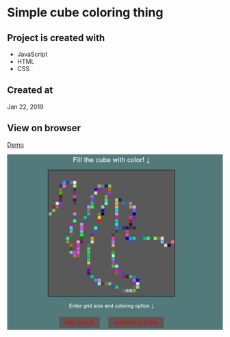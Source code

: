 # Simple cube coloring thing

## Project is created with
* JavaScript
* HTML
* CSS

## Created at
Jan 22, 2019

## View on browser
[Demo](https://n00bg1rl.github.io/sketch/)

![github](./github.png)